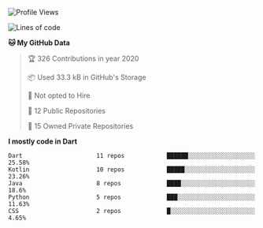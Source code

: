 <!--START_SECTION:waka-->
![Profile Views](http://img.shields.io/badge/Profile%20Views-63-blue)

![Lines of code](https://img.shields.io/badge/From%20Hello%20World%20I've%20written-1.6%20million%20Lines%20of%20code-blue)

**🐱 My GitHub Data** 

> 🏆 326 Contributions in year 2020
 > 
> 📦 Used 33.3 kB in GitHub's Storage 
 > 
> 🚫 Not opted to Hire
 > 
> 📜 12 Public Repositories 
 > 
> 🔑 15 Owned Private Repositories 

**I mostly code in Dart** 

```text
Dart                     11 repos            ██████░░░░░░░░░░░░░░░░░░░   25.58% 
Kotlin                   10 repos            █████░░░░░░░░░░░░░░░░░░░░   23.26% 
Java                     8 repos             ████░░░░░░░░░░░░░░░░░░░░░   18.6% 
Python                   5 repos             ███░░░░░░░░░░░░░░░░░░░░░░   11.63% 
CSS                      2 repos             █░░░░░░░░░░░░░░░░░░░░░░░░   4.65%

```



<!--END_SECTION:waka-->

